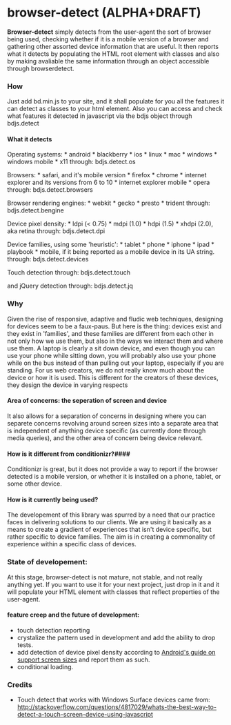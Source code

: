 browser-detect (ALPHA+DRAFT)
==============

__Browser-detect__  simply detects from the user-agent the sort of browser being used, checking whether if it is a mobile version of a browser and gathering other assorted device information that are useful. It then reports what it detects by populating the HTML root element with classes and also by making avaliable the same information through an object accessible through browserdetect. 

### How ###

Just add bd.min.js to your site, and it shall populate for you all the features it can detect as classes to your html element. Also you can access and check what features it detected in javascript via the bdjs object through bdjs.detect

#### What it detects ####

Operating systems:
	* android
	* blackberry
	* ios
	* linux
	* mac
	* windows
	* windows mobile
	* x11
through: bdjs.detect.os

Browsers:
	* safari, and it's mobile version
	* firefox
	* chrome
	* internet explorer and its versions from 6 to 10
	* internet explorer mobile
	* opera
through: bdjs.detect.browsers

Browser rendering engines:
	* webkit
	* gecko
	* presto
	* trident
through: bdjs.detect.bengine

Device pixel density:
	* ldpi (< 0.75)
	* mdpi (1.0)
	* hdpi (1.5)
	* xhdpi (2.0), aka retina
through: bdjs.detect.dpi

Device families, using some 'heuristic':
	* tablet
	* phone
	* iphone
	* ipad
	* playbook
	* mobile, if it being reported as a mobile device in its UA string.
through: bdjs.detect.devices

Touch detection through: bdjs.detect.touch

and jQuery detection through: bdjs.detect.jq



### Why ###

Given the rise of responsive, adaptive and fludic web techniques, designing for devices seem to be a faux-paus. 
But here is the thing: devices exist and they exist in 'families', and these families are different from each other in not only how we use them, but also in the ways we interact them and where use them. A laptop is clearly a sit down device, and even though you can use your phone while sitting down, you will probably also use your phone while on the bus instead of than pulling out your laptop, especially if you are standing. For us web creators, we do not really know much about the device or how it is used. This is different for the creators of these devices, they design the device in varying respects 

#### Area of concerns: the seperation of screen and device ####
It also allows for a separation of concerns in designing where you can separete concerns revolving around screen sizes into a separate area that is independent of anything device specific (as currently done through media queries), and the other area of concern being device relevant.   

#### How is it different from conditionizr?####
	
Conditionizr is great, but it does not provide a way to report if the browser detected is a mobile version, or whether it is installed on a phone, tablet, or some other device. 

#### How is it currently being used? ####
  
The developement of this library was spurred by a need that our practice faces in delivering solutions to our clients. We are using it basically as a means to create a gradient of experiences that isn't device specific, but rather specific to device families. The aim is in creating a commonality of experience within a specific class of devices.

	
### State of developement: ###

At this stage, browser-detect is not mature, not stable, and not really anything yet. If you want to use it for your next project, just drop in it and it will populate your HTML element with classes that reflect properties of the user-agent.
	
#### feature creep and the future of development: ####
 
* touch detection reporting
* crystalize the pattern used in development and add the ability to drop tests.
* add detection of device pixel density according to [Android's guide on support screen sizes](http://developer.android.com/guide/practices/screens_support.html) and report them as such.
* conditional loading.

### Credits ## 
* Touch detect that works with Windows Surface devices came from: http://stackoverflow.com/questions/4817029/whats-the-best-way-to-detect-a-touch-screen-device-using-javascript

